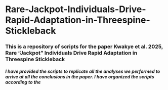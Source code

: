 # Rare-Jackpot-Individuals-Drive-Rapid-Adaptation-in-Threespine-Stickleback

### This is a repository of scripts for the paper Kwakye et al. 2025,  Rare “Jackpot” Individuals Drive Rapid Adaptation in Threespine Stickleback


##### I have provided the scripts to replicate all the analyses we performed to arrive at all the conclusions in the paper. I  have organized the scripts according to the 



